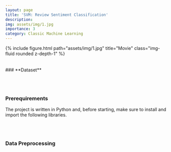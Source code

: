 ```yaml
---
layout: page
title: 'SVM: Review Sentiment Classification'
description: 
img: assets/img/1.jpg
importance: 3
category: Classic Machine Learning
---
```


<div class="row">
    <div class="col-sm mt-3 mt-md-0">
        {% include figure.html path="assets/img/1.jpg" title="Movie" class="img-fluid rounded z-depth-1" %}
    </div>
</div>
<br/><br/>
### **Dataset**


<br/><br/>
### **Prerequirements**

The project is written in Python and, before starting, make sure to install and import the following libraries.


<br/><br/>
### **Data Preprocessing**
